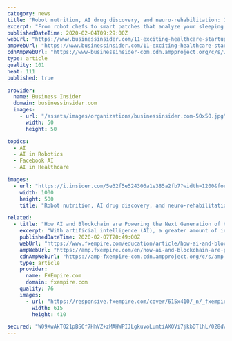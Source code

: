 ```yaml
---
category: news
title: "Robot nutrition, AI drug discovery, and neuro-rehabilitation: 11 of the most exciting healthcare startups in Europe"
excerpt: "From robot chefs to smart patches that analyze your sleeping habits, here are 11 of the most exciting health tech companies in Europe."
publishedDateTime: 2020-02-04T09:29:00Z
webUrl: "https://www.businessinsider.com/11-exciting-healthcare-startups-in-europe-2020-1"
ampWebUrl: "https://www.businessinsider.com/11-exciting-healthcare-startups-in-europe-2020-1?amp"
cdnAmpWebUrl: "https://www-businessinsider-com.cdn.ampproject.org/c/s/www.businessinsider.com/11-exciting-healthcare-startups-in-europe-2020-1?amp"
type: article
quality: 101
heat: 111
published: true

provider:
  name: Business Insider
  domain: businessinsider.com
  images:
    - url: "/assets/images/organizations/businessinsider.com-50x50.jpg"
      width: 50
      height: 50

topics:
  - AI
  - AI in Robotics
  - Facebook AI
  - AI in Healthcare

images:
  - url: "https://i.insider.com/5e32f5e524306a1e385a2fb7?width=1200&format=jpeg"
    width: 1000
    height: 500
    title: "Robot nutrition, AI drug discovery, and neuro-rehabilitation: 11 of the most exciting healthcare startups in Europe"

related:
  - title: "How AI and Blockchain are Powering the Next Generation of Healthcare"
    excerpt: "With artificial intelligence (AI), a greater amount of information about our bodies ... whose Watson Supercomputer has analyzed more than 115,000 patients to gauge impact of symptoms are leading the charge in introducing AI into healthcare as a means to save precious resources like money and time. How can we use cutting edge technologies ..."
    publishedDateTime: 2020-02-07T20:49:00Z
    webUrl: "https://www.fxempire.com/education/article/how-ai-and-blockchain-are-powering-the-next-generation-of-healthcare-521998"
    ampWebUrl: "https://amp.fxempire.com/en/how-ai-and-blockchain-are-powering-the-next-generation-of-healthcare/521998"
    cdnAmpWebUrl: "https://amp-fxempire-com.cdn.ampproject.org/c/s/amp.fxempire.com/en/how-ai-and-blockchain-are-powering-the-next-generation-of-healthcare/521998"
    type: article
    provider:
      name: FXEmpire.com
      domain: fxempire.com
    quality: 76
    images:
      - url: "https://responsive.fxempire.com/cover/615x410/_n/_fxempire_/2018/08/Blockchain-Concept-99.jpg"
        width: 615
        height: 410

secured: "W09XwAkT021pBS6f7HhVZ+zMAHWPIJLgkuvoLumtiAXOVi7jkbDTlhL/028dWT67XtUceLizVYmMDfoo/t2w7yeVcZPC7dJv4eqcDFEWy7D5HBPbrsQHQf05OhvlhAeC/FZ480t7N5POP+4X+B6O3tVh2NTjyUUQXT3ZLbfNXEsx2qslLhztRRZ1RA4hOjCz1LSr2baBvggokVBkPsOI3gFY6zUi2GtpfrfxXCwc315DPgY9Z/9AjrGtlluqx7C5wutrZBY/MmsVLnA1ui2fqof439BzsZlYHE7Zh2pqU3cTbFubfGUrS+KmPzxgeL/eUMFCBCfIdrB/f97xu8dyWLJGYyK9IuQo4hE38flXs7sz2b/KVg7C/mdDVgvcL7yULyLWxettWsgz4siupVjFd07oAaBAXbxl0rWPzK8+EpL7tdljpC3xunzDUIYQmn5P922VCSBmbFOiaMbHyXoRSGOgVYXtKtYk38wSzY/wBwo=;h+zMqwxSAMQsT/7xj+IR6w=="
---
```


